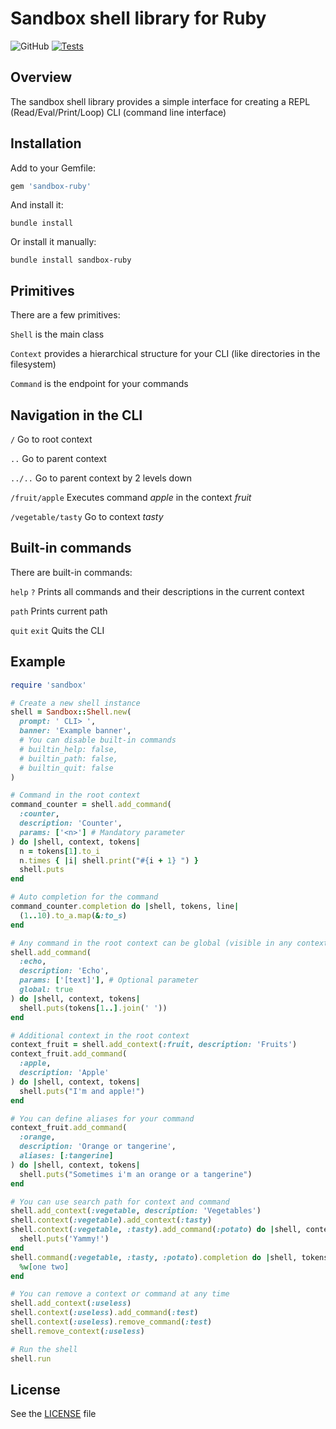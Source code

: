 # Sandbox shell library for Ruby

![GitHub](https://img.shields.io/github/license/animotto/sandbox-ruby)
[![Tests](https://github.com/animotto/sandbox-ruby/actions/workflows/tests.yml/badge.svg)](https://github.com/animotto/sandbox-ruby/actions/workflows/tests.yml)

## Overview

The sandbox shell library provides a simple interface for creating a REPL (Read/Eval/Print/Loop) CLI (command line interface)

## Installation

Add to your Gemfile:

```ruby
gem 'sandbox-ruby'
```

And install it:

```console
bundle install
```

Or install it manually:

```console
bundle install sandbox-ruby
```

## Primitives

There are a few primitives:

`Shell` is the main class

`Context` provides a hierarchical structure for your CLI (like directories in the filesystem)

`Command` is the endpoint for your commands

## Navigation in the CLI

`/` Go to root context

`..` Go to parent context

`../..` Go to parent context by 2 levels down

`/fruit/apple` Executes command *apple* in the context *fruit*

`/vegetable/tasty` Go to context *tasty*

## Built-in commands

There are built-in commands:

`help` `?` Prints all commands and their descriptions in the current context

`path` Prints current path

`quit` `exit` Quits the CLI

## Example

```ruby
require 'sandbox'

# Create a new shell instance
shell = Sandbox::Shell.new(
  prompt: ' CLI> ',
  banner: 'Example banner',
  # You can disable built-in commands
  # builtin_help: false,
  # builtin_path: false,
  # builtin_quit: false
)

# Command in the root context
command_counter = shell.add_command(
  :counter,
  description: 'Counter',
  params: ['<n>'] # Mandatory parameter
) do |shell, context, tokens|
  n = tokens[1].to_i
  n.times { |i| shell.print("#{i + 1} ") }
  shell.puts
end

# Auto completion for the command
command_counter.completion do |shell, tokens, line|
  (1..10).to_a.map(&:to_s)
end

# Any command in the root context can be global (visible in any context)
shell.add_command(
  :echo,
  description: 'Echo',
  params: ['[text]'], # Optional parameter
  global: true
) do |shell, context, tokens|
  shell.puts(tokens[1..].join(' '))
end

# Additional context in the root context
context_fruit = shell.add_context(:fruit, description: 'Fruits')
context_fruit.add_command(
  :apple,
  description: 'Apple'
) do |shell, context, tokens|
  shell.puts("I'm and apple!")
end

# You can define aliases for your command
context_fruit.add_command(
  :orange,
  description: 'Orange or tangerine',
  aliases: [:tangerine]
) do |shell, context, tokens|
  shell.puts("Sometimes i'm an orange or a tangerine")
end

# You can use search path for context and command
shell.add_context(:vegetable, description: 'Vegetables')
shell.context(:vegetable).add_context(:tasty)
shell.context(:vegetable, :tasty).add_command(:potato) do |shell, context, tokens|
  shell.puts('Yammy!')
end
shell.command(:vegetable, :tasty, :potato).completion do |shell, tokens, line|
  %w[one two]
end

# You can remove a context or command at any time
shell.add_context(:useless)
shell.context(:useless).add_command(:test)
shell.context(:useless).remove_command(:test)
shell.remove_context(:useless)

# Run the shell
shell.run
```
## License

See the [LICENSE](LICENSE) file
